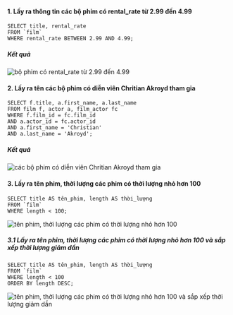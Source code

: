 #### 1. Lấy ra thông tin các bộ phim có rental_rate từ 2.99 đến 4.99
```
SELECT title, rental_rate 
FROM `film` 
WHERE rental_rate BETWEEN 2.99 AND 4.99;
```
##### Kết quả
![bộ phim có rental_rate từ 2.99 đến 4.99](https://user-images.githubusercontent.com/80322605/130973816-221a638d-fa44-4999-b6c4-72ab0e340efd.png)
#### 2. Lấy ra tên các bộ phim có diễn viên Chritian Akroyd tham gia
```
SELECT f.title, a.first_name, a.last_name 
FROM film f, actor a, film_actor fc 
WHERE f.film_id = fc.film_id 
AND a.actor_id = fc.actor_id 
AND a.first_name = 'Christian' 
AND a.last_name = 'Akroyd';
```
##### Kết quả
![ các bộ phim có diễn viên Chritian Akroyd tham gia](https://user-images.githubusercontent.com/80322605/130974217-1d987899-a27f-48d9-ad99-2f748139b045.png)
#### 3. Lấy ra tên phim, thời lượng các phim có thời lượng nhỏ hơn 100
```
SELECT title AS tên_phim, length AS thời_lượng
FROM `film` 
WHERE length < 100;
```
![tên phim, thời lượng các phim có thời lượng nhỏ hơn 100](https://user-images.githubusercontent.com/80322605/130977607-bd4d6269-ac5f-460e-97b1-54d86fe72866.png)


##### 3.1 Lấy ra tên phim, thời lượng các phim có thời lượng nhỏ hơn 100 và sắp xếp thời lượng giảm dần
```
SELECT title AS tên_phim, length AS thời_lượng
FROM `film` 
WHERE length < 100 
ORDER BY length DESC;
```
![tên phim, thời lượng các phim có thời lượng nhỏ hơn 100 và sắp xếp thời lượng giảm dần](https://user-images.githubusercontent.com/80322605/130977642-ef6e71b2-f186-40ff-be2a-8e5b8efc7bbe.png)


